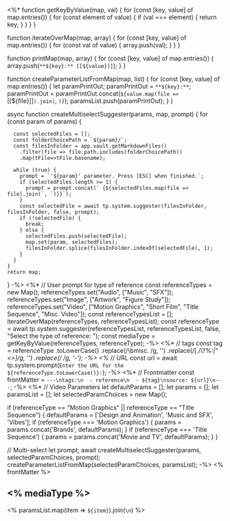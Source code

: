 <%*
  function getKeyByValue(map, val) {
    for (const [key, value] of map.entries()) {
      for (const element of value) {
        if (val === element) {
          return key;
        }
      }
    }
  }

  function iterateOverMap(map, array) {
    for (const [key, value] of map.entries()) {
      for (const val of value) {
        array.push(val);
      }
    }
  }
  
  function printMap(map, array) {
    for (const [key, value] of map.entries()) {
      array.push(`**${key}:** [[${value}]]`);
    }
  }
  
  function createParameterListFromMap(map, list) {
    for (const [key, value] of map.entries()) {
      let paramPrintOut;
      paramPrintOut = `**${key}:**`;
      paramPrintOut = paramPrintOut.concat(` ${value.map(file => `[[${file}]]`).join(`, `)}`);
      paramsList.push(paramPrintOut);
    }
  }

  async function createMultiselectSuggester(params, map, prompt) {
    for (const param of params) {
      
      const selectedFiles = [];
      const folderChoicePath = `${param}/`;
      const filesInFolder = app.vault.getMarkdownFiles()
        .filter(file => file.path.includes(folderChoicePath))
        .map(tFile=>tFile.basename);
      
      while (true) {
        prompt = `'${param}' parameter. Press [ESC] when finished.`;
        if (selectedFiles.length >= 1) {
          prompt = prompt.concat(` {${selectedFiles.map(file => file).join(`, `)}}`);
        }
        const selectedFile = await tp.system.suggester(filesInFolder, filesInFolder, false, prompt);
        if (!selectedFile) {
          break;
        } else {
          selectedFiles.push(selectedFile);
          map.set(param, selectedFiles);
          filesInFolder.splice(filesInFolder.indexOf(selectedFile), 1);
        }
      }
    }
    return map;
  }
-%>
<%*
  // User prompt for type of reference
  const referenceTypes = new Map();
  referenceTypes.set("Audio", ["Music", "SFX"]);
  referenceTypes.set("Image", ["Artwork", "Figure Study"]);
  referenceTypes.set("Video", ["Motion Graphics", "Short Film", "Title Sequence", "Misc. Video"]);
  const referenceTypesList = [];
  iterateOverMap(referenceTypes, referenceTypesList);
  const referenceType = await tp.system.suggester(referenceTypesList, referenceTypesList,
    false, "Select the type of reference: ");
  const mediaType = getKeyByValue(referenceTypes, referenceType);
-%>
<%*
  // tags
  const tag = referenceType
    .toLowerCase()
    .replace(/\bmisc\. /g, '')
    .replace(/[./\\?%*:|"<>]/g, '')
    .replace(/ /g, '-');
-%>
<%*
  // URL
  const url = await tp.system.prompt(`Enter the URL for the ${referenceType.toLowerCase()}:`);
-%>
<%*
  // Frontmatter
  const frontMatter = `---\ntags:\n  - reference\n  - ${tag}\nsource: ${url}\n---`;
-%>
<%*
  // Video Parameters
  let defaultParams = [];
  let params = [];
  let paramsList = [];
  let selectedParamChoices = new Map();

  if (referenceType == "Motion Graphics" || referenceType == "Title Sequence") {
    defaultParams = ['Design and Animation', 'Music and SFX', 'Vibes'];
    if (referenceType === 'Motion Graphics') {
      params = params.concat('Brands', defaultParams);
    }
    if (referenceType === 'Title Sequence') {
      params = params.concat('Movie and TV', defaultParams);
    }
  }
  
  // Multi-select
  let prompt;
  await createMultiselectSuggester(params, selectedParamChoices, prompt);
  createParameterListFromMap(selectedParamChoices, paramsList);
-%>
<% frontMatter %>
## <% mediaType %>

<% paramsList.map(item => `${item}`).join(`\n`) %>